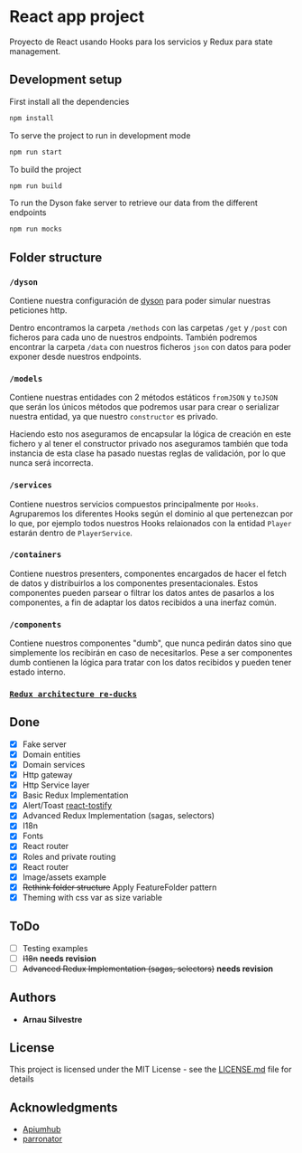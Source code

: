 # React app project
Proyecto de React usando Hooks para los servicios y Redux para state management.

## Development setup
First install all the dependencies
``` bash
npm install
```

To serve the project to run in development mode
``` bash
npm run start
```

To build the project
``` bash
npm run build
```

To run the Dyson fake server to retrieve our data from the different endpoints
``` bash
npm run mocks
```

## Folder structure

### `/dyson`
Contiene nuestra configuración de [dyson](https://github.com/webpro/dyson) para poder simular nuestras peticiones http.

Dentro encontramos la carpeta `/methods` con las carpetas `/get` y `/post` con ficheros para cada uno de nuestros endpoints.
También podremos encontrar la carpeta `/data` con nuestros ficheros `json` con datos para poder exponer desde nuestros endpoints.  

### `/models`
Contiene nuestras entidades con 2 métodos estáticos `fromJSON` y `toJSON` que serán los únicos métodos que podremos usar para crear o serializar nuestra entidad, ya que nuestro `constructor` es privado.

Haciendo esto nos aseguramos de encapsular la lógica de creación en este fichero y al tener el constructor privado nos aseguramos también que toda instancia de esta clase ha pasado nuestas reglas de validación, por lo que nunca será incorrecta.

### `/services`
Contiene nuestros servicios compuestos principalmente por `Hooks`. Agruparemos los diferentes Hooks según el dominio al que pertenezcan por lo que, por ejemplo todos nuestros Hooks relaionados con la entidad `Player` estarán dentro de `PlayerService`.

### `/containers`
Contiene nuestros presenters, componentes encargados de hacer el fetch de datos y distribuirlos a los componentes presentacionales. Estos componentes pueden parsear o filtrar los datos antes de pasarlos a los componentes, a fin de adaptar los datos recibidos a una inerfaz común.

### `/components`
Contiene nuestros componentes "dumb", que nunca pedirán datos sino que simplemente los recibirán en caso de necesitarlos. Pese a ser componentes dumb contienen la lógica para tratar con los datos recibidos y pueden tener estado interno. 

### [`Redux architecture re-ducks`](https://github.com/alexnm/re-ducks)



## Done

- [x] Fake server
- [x] Domain entities
- [x] Domain services
- [x] Http gateway
- [x] Http Service layer
- [x] Basic Redux Implementation
- [x] Alert/Toast [react-tostify](https://github.com/fkhadra/react-toastify)
- [x] Advanced Redux Implementation (sagas, selectors)
- [x] I18n
- [x] Fonts
- [x] React router
- [x] Roles and private routing
- [x] React router
- [x] Image/assets example
- [x] ~~Rethink folder structure~~ Apply FeatureFolder pattern 
- [x] Theming with css var as size variable

## ToDo
- [ ] Testing examples
- [ ] ~~I18n~~ **needs revision**
- [ ] ~~Advanced Redux Implementation (sagas, selectors)~~ **needs revision**

## Authors

* **Arnau Silvestre**


## License

This project is licensed under the MIT License - see the [LICENSE.md](https://github.com/arnausd23/match-app/blob/master/LICENSE) file for details

## Acknowledgments

* [Apiumhub](https://apiumhub.com/)
* [parronator](https://github.com/parronator/)
